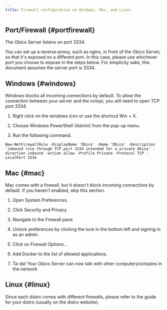 ```yaml
---
title: Firewall configuration on Windows, Mac, and Linux
---
```


## Port/Firewall {#portfirewall}

The Obico Server listens on port 3334.

You can set up a reverse-proxy, such as nginx, in front of the Obico Server, so that it's exposed on a different port. In this case, please use whichever port you choose to expose in the steps below. For simplicity sake, this document assumes the server port is 3334.

## Windows {#windows}

Windows blocks all incoming connections by default. To allow the connection between your server and the octopi, you will need to open TCP port 3334.

1. Right click on the windows icon or use the shortcut Win + X.

2. Choose Windows PowerShell (Admin) from the pop-up menu.

3. Run the following command.

```
New-NetFirewallRule -DisplayName 'Obico' -Name 'Obico' -Description 'inbound rule through TCP port 3334 intended for a private Obico' -direction inbound -action allow -Profile Private -Protocol TCP -LocalPort 3334
```

## Mac {#mac}

Mac comes with a firewall, but it doesn't block incoming connections by default. If you haven't enabled, skip this section.

1. Open System Preferences.

2. Click Security and Privacy

3. Navigate to the Firewall pane

4. Unlock preferences by clicking the lock in the bottom left and signing in as an admin.

5. Click on Firewall Options...

6. Add Docker to the list of allowed applications.

7. Ta-da! Your Obico Server can now talk with other computers/octopies in the network

## Linux {#linux}

Since each distro comes with different firewalls, please refer to the guide for your distro (usually on the distro website).
